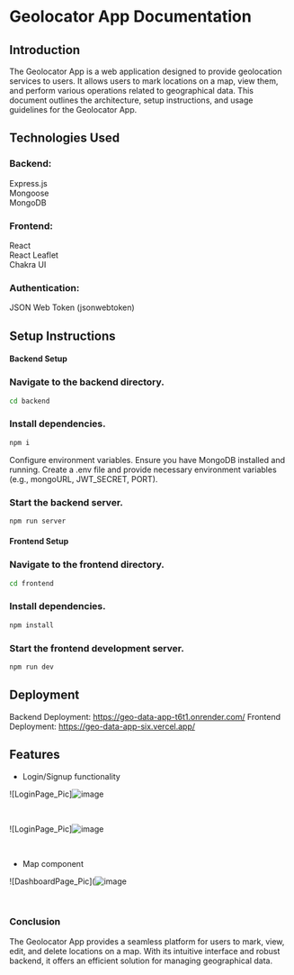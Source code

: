 # Geolocator App Documentation
## Introduction
The Geolocator App is a web application designed to provide geolocation services to users. It allows users to mark locations on a map, view them, and perform various operations related to geographical data. This document outlines the architecture, setup instructions, and usage guidelines for the Geolocator App.
                                                       
## Technologies Used
### Backend:
Express.js </br>
Mongoose</br>
MongoDB</br>
### Frontend:
React</br>
React Leaflet</br>
Chakra UI</br>
### Authentication:
JSON Web Token (jsonwebtoken)</br>

## Setup Instructions
#### Backend Setup

### Navigate to the backend directory.

```bash
cd backend
```

### Install dependencies.
```bash
npm i
```
Configure environment variables. Ensure you have MongoDB installed and running. Create a .env file and provide necessary environment variables (e.g., mongoURL, JWT_SECRET, PORT).</br>

### Start the backend server.</br>
```bash
npm run server
```
#### Frontend Setup
### Navigate to the frontend directory.
```bash
cd frontend
```
### Install dependencies.
```bash
npm install
```
### Start the frontend development server.
```bash
npm run dev
```

## Deployment
Backend Deployment: https://geo-data-app-t6t1.onrender.com/
Frontend Deployment: https://geo-data-app-six.vercel.app/

## Features

- Login/Signup functionality
  
 ![LoginPage_Pic]![image](https://github.com/user-attachments/assets/74ac1108-269c-4308-b99f-8415ac8c110f)

  
<br>

 ![LoginPage_Pic]![image](https://github.com/user-attachments/assets/f073f5fb-400a-4982-b64e-139aea42bdab)


  <br>

- Map component
  
 ![DashboardPage_Pic](![image](https://github.com/user-attachments/assets/f954c373-4c46-46a1-9afa-ddfe45284c8a)




<br>




### Conclusion
The Geolocator App provides a seamless platform for users to mark, view, edit, and delete locations on a map. With its intuitive interface and robust backend, it offers an efficient solution for managing geographical data.
  
